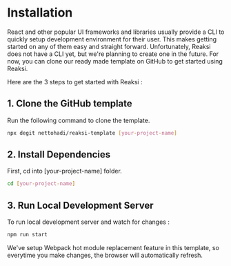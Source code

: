# Installation

React and other popular UI frameworks and libraries usually provide a CLI to quickly setup development environment for their user. This makes getting started on any of them easy and straight forward. Unfortunately, Reaksi does not have a CLI yet, but we're planning to create one in the future. For now, you can clone our ready made template on GitHub to get started using Reaksi.

Here are the 3 steps to get started with Reaksi :

## 1. Clone the GitHub template

Run the following command to clone the template.

```bash
npx degit nettohadi/reaksi-template [your-project-name]
```

## 2. Install Dependencies

First, cd into [your-project-name] folder.

```bash
cd [your-project-name]
```

## 3. Run Local Development Server

To run local development server and watch for changes :

```bash
npm run start
```

We've setup Webpack hot module replacement feature in this template, so everytime you make changes, the browser will automatically refresh.
